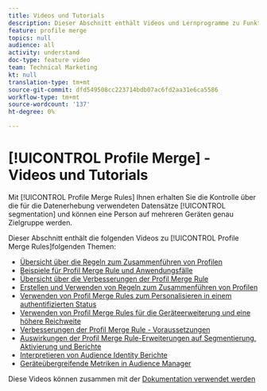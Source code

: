 ```yaml
---
title: Videos und Tutorials
description: Dieser Abschnitt enthält Videos und Lernprogramme zu Funktionen zum Zusammenführen von Profilen, z. B. Regeln zum Zusammenführen von Profilen.
feature: profile merge
topics: null
audience: all
activity: understand
doc-type: feature video
team: Technical Marketing
kt: null
translation-type: tm+mt
source-git-commit: dfd549508cc223714bdb07ac6fd2aa31e6ca5586
workflow-type: tm+mt
source-wordcount: '137'
ht-degree: 0%

---
```



# [!UICONTROL Profile Merge] - Videos und Tutorials

Mit [!UICONTROL Profile Merge Rules] Ihnen erhalten Sie die Kontrolle über die für die Datenerhebung verwendeten Datensätze [!UICONTROL segmentation] und können eine Person auf mehreren Geräten genau Zielgruppe werden.

Dieser Abschnitt enthält die folgenden Videos zu [!UICONTROL Profile Merge Rules]folgenden Themen:

* [Übersicht über die Regeln zum Zusammenführen von Profilen](overview-of-profile-merge-rules.md)
* [Beispiele für Profil Merge Rule und Anwendungsfälle](profile-merge-rule-examples-and-use-cases.md)
* [Übersicht über die Verbesserungen der Profil Merge Rule](overview-of-profile-merge-rule-enhancements.md)
* [Erstellen und Verwenden von Regeln zum Zusammenführen von Profilen](creating-and-using-simple-profile-merge-rules.md)
* [Verwenden von Profil Merge Rules zum Personalisieren in einem authentifizierten Status](using-profile-merge-rules-to-personalize-in-an-authenticated-state.md)
* [Verwenden von Profil Merge Rules für die Geräteerweiterung und eine höhere Reichweite](using-profile-merge-rules-for-device-extension-and-increased-reach.md)
* [Verbesserungen der Profil Merge Rule - Voraussetzungen](profile-merge-rule-enhancements-pre-requisites.md)
* [Auswirkungen der Profil Merge Rule-Erweiterungen auf Segmentierung, Aktivierung und Berichte](how-profile-merge-rule-enhancements-impact-segmentation-activation-and-reporting.md)
* [Interpretieren von Audience Identity Berichte](interpret-audience-identity-reporting.md)
* [Geräteübergreifende Metriken in Audience Manager](understanding-cross-device-metrics-in-audience-manager.md)

Diese Videos können zusammen mit der [Dokumentation verwendet werden](https://docs.adobe.com/help/en/audience-manager/user-guide/features/profile-merge-rules/merge-rules-overview.html)
